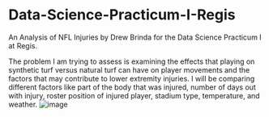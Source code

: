 # Data-Science-Practicum-I-Regis
An Analysis of NFL Injuries by Drew Brinda for the Data Science Practicum I at Regis. 

The problem I am trying to assess is examining the effects that playing on synthetic turf versus natural turf can have on player movements and the factors that may contribute to lower extremity injuries. I will be comparing different factors like part of the body that was injured, number of days out with injury, roster position of injured player, stadium type, temperature, and weather. 
![image](https://user-images.githubusercontent.com/92532095/137363488-5a2e5d58-e61c-4db9-8311-bd902a194409.png)

